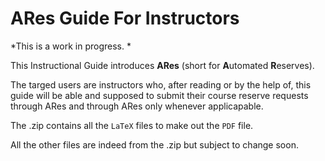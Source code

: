 # ARes Guide For Instructors

*This is a work in progress. *

This Instructional Guide introduces **ARes** (short for **A**utomated **R**eserves). 

The targed users are instructors who, after reading or by the help of, this guide will be able and supposed to submit their course reserve requests through ARes and through ARes only whenever applicapable. 

The .zip contains all the `LaTeX` files to make out the `PDF` file. 

All the other files are indeed from the .zip but subject to change soon. 


